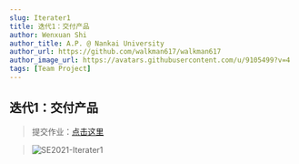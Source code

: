 ```yaml
---
slug: Iterater1
title: 迭代1：交付产品
author: Wenxuan Shi
author_title: A.P. @ Nankai University
author_url: https://github.com/walkman617/walkman617
author_image_url: https://avatars.githubusercontent.com/u/9105499?v=4
tags: [Team Project]
---
```


## 迭代1：交付产品

> 提交作业：[点击这里](http://nankai-cs.mikecrm.com/AfInlsk)

> ![SE2021-Iterater1](/img/assignments/iterater1.png)
